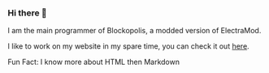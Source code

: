 ### Hi there 👋
I am the main programmer of Blockopolis, a modded version of ElectraMod.

I like to work on my website in my spare time, you can check it out [here](https://loganbakerbl.vercel.app/home.html).

Fun Fact: I know more about HTML then Markdown

<!--
**Bkerboy314/Bkerboy314** is a ✨ _special_ ✨ repository because its `README.md` (this file) appears on your GitHub profile.

Here are some ideas to get you started:

- 🔭 I’m currently working on ...
- 🌱 I’m currently learning ...
- 👯 I’m looking to collaborate on ...
- 🤔 I’m looking for help with ...
- 💬 Ask me about ...
- 📫 How to reach me: ...
- 😄 Pronouns: ...
- ⚡ Fun fact: ...
-->
